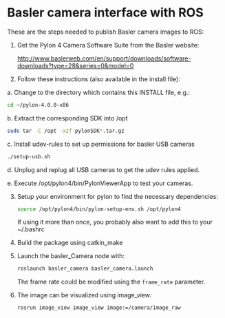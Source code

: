 Basler camera interface with ROS
========================

These are the steps needed to publish Basler camera images to ROS:

1. Get the Pylon 4 Camera Software Suite from the Basler website:

   http://www.baslerweb.com/en/support/downloads/software-downloads?type=28&series=0&model=0

2. Follow these instructions (also available in the install file):

  a. Change to the directory which contains this INSTALL file, e.g.: 
  ```bash
  cd ~/pylon-4.0.0-x86
 ```
  b. Extract the corresponding SDK into /opt
  ```bash
  sudo tar -C /opt -xzf pylonSDK*.tar.gz
  ```
  c. Install udev-rules to set up permissions for basler USB cameras
  ```bash
  ./setup-usb.sh
  ```
       
  d. Unplug and replug all USB cameras to get the udev rules applied.
  
  e. Execute /opt/pylon4/bin/PylonViewerApp to test your cameras.
  
3. Setup your environment for pylon to find the necessary dependencies:

   ```bash
   source /opt/pylon4/bin/pylon-setup-env.sh /opt/pylon4
   ```
   If using it more than once, you probably also want to add this to your ~/.bashrc

4. Build the package using catkin_make

5. Launch the basler_Camera node with:

   ```bash
   roslaunch basler_camera basler_camera.launch
   ```

   The frame rate could be modified using the `frame_rate` parameter.

6. The image can be visualized using image_view:

   ```bash
   rosrun image_view image_view image:=/camera/image_raw
   ```



